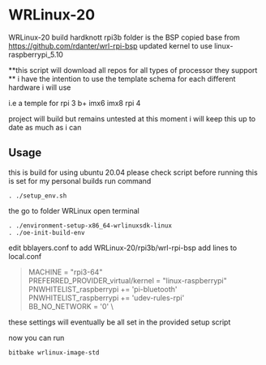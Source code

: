 # WRLinux-20
WRLinux-20 build hardknott
rpi3b folder is the BSP copied base from https://github.com/rdanter/wrl-rpi-bsp 
updated kernel to use linux-raspberrypi_5.10

**this script will download all repos for all types of processor they support **
i have the intention to use the template schema for each different hardware i will use 

i.e a temple for rpi 3 b+
			  imx6
			  imx8
			  rpi 4

project will build but remains untested at this moment 
i will keep this up to date as much as i can 


## Usage
this is build for using ubuntu 20.04
please check script before running this is set for my personal builds
run command

    . ./setup_env.sh

the go to folder WRLinux
open terminal

    . ./environment-setup-x86_64-wrlinuxsdk-linux
    . ./oe-init-build-env

edit bblayers.conf to add WRLinux-20/rpi3b/wrl-rpi-bsp
add lines to local.conf 

> MACHINE = "rpi3-64" \
> PREFERRED_PROVIDER_virtual/kernel = "linux-raspberrypi" \
> PNWHITELIST_raspberrypi += 'pi-bluetooth' \
> PNWHITELIST_raspberrypi += 'udev-rules-rpi' \
> BB_NO_NETWORK = '0' \

these settings will eventually be all set in the provided setup script

now you can run 

    bitbake wrlinux-image-std




